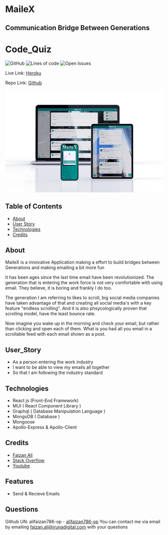# MaileX
## Communication Bridge Between Generations

# Code_Quiz
![GitHub](https://img.shields.io/github/license/alifaizan786-op/MaileX?style=plastic)
![Lines of code](https://img.shields.io/tokei/lines/github/alifaizan786-op/MaileX?style=plastic)
![Open Issues](https://img.shields.io/github/issues/alifaizan786-op/MaileX)


Live Link: [Heroku](https://aqueous-temple-81282.herokuapp.com/)

Repo Link: [Github](https://github.com/alifaizan786-op/MaileX)

![MaileX](https://raw.githubusercontent.com/alifaizan786-op/MaileX/main/readme%20assest/MaileX.png)


## Table of Contents
- [About](#about)
- [User Story](#user_story)
- [Technologies](#technologies)
- [Credits](#credits)


## About
MaileX is a innovative Application making a effort to build bridges between Generations and making emailing a bit more fun


It has been ages since the last time email have been revolutionized. The generation that is entering the work force is not very comfortable with using email. They believe, it is boring and frankly I do too.

The generation I am referring to likes to scroll, big social media companies have taken advantage of that and creating all social media's  with a key feature "endless scrolling".
And it is also phsycologically proven that scrolling model, have the least bounce rate.

Now imagine you wake up in the morning and check your email, but rather than clicking and open each of them. What is you had all you email in a scrollable feed with each email shown as a post.

## User_Story
- As a person entering the work industry
- I want to be able to view my emails all together
- So that I am following the industry standard 

## Technologies
- React js (Front-End Framework)
- MUI ( React Component Library )
- Graphql ( Database Manipulation Language )
- MongoDB ( Database )
- Mongoose
- Apollo-Express & Apollo-Client

## Credits
- [Faizan Ali](https://github.com/alifaizan786-op)
- [Stack Overflow](https://stackoverflow.com/)
- [Youtube](https://www.youtube.com/)

## Features
- Send & Recieve Emails

## Questions
Github UN: alifaizan786-op - [alifaizan786-op](https://github.com/alifaizan786-op)
You can contact me via email by emailing faizan.ali@irunadigital.com with your questions
